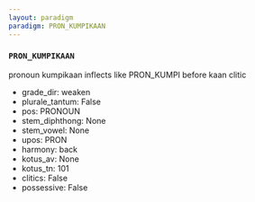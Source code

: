 ```yaml
---
layout: paradigm
paradigm: PRON_KUMPIKAAN
---
```

### ` PRON_KUMPIKAAN `

pronoun kumpikaan inflects like PRON_KUMPI before kaan clitic
* grade_dir: weaken
* plurale_tantum: False
* pos: PRONOUN
* stem_diphthong: None
* stem_vowel: None
* upos: PRON
* harmony: back
* kotus_av: None
* kotus_tn: 101
* clitics: False
* possessive: False
